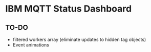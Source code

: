 # IBM MQTT Status Dashboard  

## TO-DO
- filtered workers array (eliminate updates to hidden tag objects)
- Event animations
